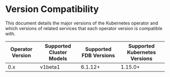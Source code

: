 # Version Compatibility

This document details the major versions of the Kubernetes operator and which
versions of related services that each operator version is compatible with.

| Operator Version  | Supported Cluster Models  | Supported FDB Versions  | Supported Kubernetes Versions |
| ----------------- | ------------------------- | ----------------------- | ----------------------------- |
| 0.x               | v1beta1                   | 6.1.12+                 | 1.15.0+                       |
